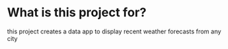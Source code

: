 # What is this project for?
this project creates a data app to display recent weather forecasts from any city